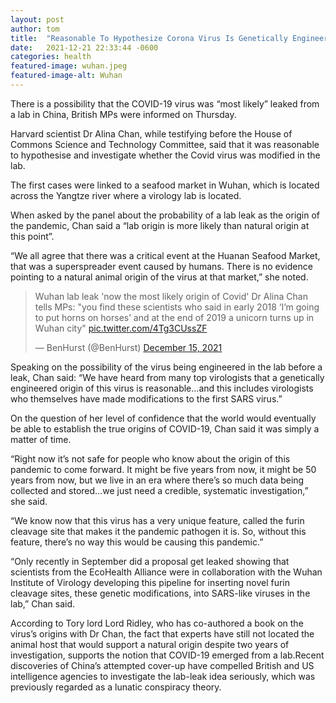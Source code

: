 ```yaml
---
layout: post 
author: tom 
title:  "Reasonable To Hypothesize Corona Virus Is Genetically Engineered"
date:   2021-12-21 22:33:44 -0600
categories: health
featured-image: wuhan.jpeg
featured-image-alt: Wuhan
---
```

There is a possibility that the COVID-19 virus was “most likely” leaked from a lab in China, British MPs were informed on Thursday.   

Harvard scientist Dr Alina Chan, while testifying before the House of Commons Science and Technology Committee, said that it was reasonable to hypothesise and investigate whether the Covid virus was modified in the lab. 

The first cases were linked to a seafood market in Wuhan, which is located across the Yangtze river where a virology lab is located.

When asked by the panel about the probability of a lab leak as the origin of the pandemic, Chan said a “lab origin is more likely than natural origin at this point”.

“We all agree that there was a critical event at the Huanan Seafood Market, that was a superspreader event caused by humans. There is no evidence pointing to a natural animal origin of the virus at that market,” she noted.

<blockquote class="twitter-tweet"><p lang="en" dir="ltr">Wuhan lab leak &#39;now the most likely origin of Covid&#39; Dr Alina Chan tells MPs: &quot;you find these scientists who said in early 2018 ‘I’m going to put horns on horses’ and at the end of 2019 a unicorn turns up in Wuhan city&quot; <a href="https://t.co/4Tg3CUssZF">pic.twitter.com/4Tg3CUssZF</a></p>&mdash; BenHurst (@BenHurst) <a href="https://twitter.com/BenHurst/status/1471125844177391625?ref_src=twsrc%5Etfw">December 15, 2021</a></blockquote> <script async src="https://platform.twitter.com/widgets.js" charset="utf-8"></script>

Speaking on the possibility of the virus being engineered in the lab before a leak, Chan said: “We have heard from many top virologists that a genetically engineered origin of this virus is reasonable…and this includes virologists who themselves have made modifications to the first SARS virus.”

On the question of her level of confidence that the world would eventually be able to establish the true origins of COVID-19, Chan said it was simply a matter of time.

“Right now it’s not safe for people who know about the origin of this pandemic to come forward. It might be five years from now, it might be 50 years from now, but we live in an era where there’s so much data being collected and stored…we just need a credible, systematic investigation,” she said.

“We know now that this virus has a very unique feature, called the furin cleavage site that makes it the pandemic pathogen it is. So, without this feature, there’s no way this would be causing this pandemic.”

“Only recently in September did a proposal get leaked showing that scientists from the EcoHealth Alliance were in collaboration with the Wuhan Institute of Virology developing this pipeline for inserting novel furin cleavage sites, these genetic modifications, into SARS-like viruses in the lab,” Chan said.

According to Tory lord Lord Ridley, who has co-authored a book on the virus’s origins with Dr Chan, the fact that experts have still not located the animal host that would support a natural origin despite two years of investigation, supports the notion that COVID-19 emerged from a lab.Recent discoveries of China’s attempted cover-up have compelled British and US intelligence agencies to investigate the lab-leak idea seriously, which was previously regarded as a lunatic conspiracy theory.